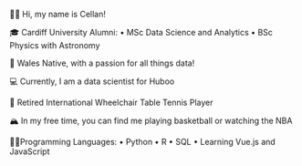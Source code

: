 👋🏻 Hi, my name is Cellan! 

🎓 Cardiff University Alumni: • MSc Data Science and Analytics • BSc Physics with Astronomy

🏴󠁧󠁢󠁷󠁬󠁳󠁿 Wales Native, with a passion for all things data!

💻 Currently, I am a data scientist for Huboo

🏓 Retired International Wheelchair Table Tennis Player

🏔 In my free time, you can find me playing basketball or watching the NBA

🤟🏻Programming Languages: • Python • R • SQL • Learning Vue.js and JavaScript

<!---
Ce11an/Ce11an is a ✨ special ✨ repository because its `README.md` (this file) appears on your GitHub profile.
You can click the Preview link to take a look at your changes.
--->
